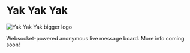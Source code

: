 # Yak Yak Yak

![Yak Yak Yak bigger logo](https://user-images.githubusercontent.com/67646317/115651752-cc1de600-a2f9-11eb-9f4a-bbec4b9cbddc.png)

Websocket-powered anonymous live message board. More info coming soon!
